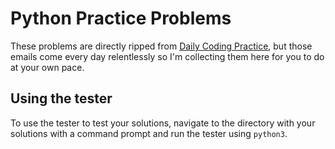 Python Practice Problems
=======================

These problems are directly ripped from [Daily Coding Practice](https://www.dailycodingproblem.com/),
but those emails come every day relentlessly so I'm collecting them here for you to do at your own pace.

## Using the tester

To use the tester to test your solutions, navigate to the directory with your solutions with a command prompt and run the tester using `python3`.